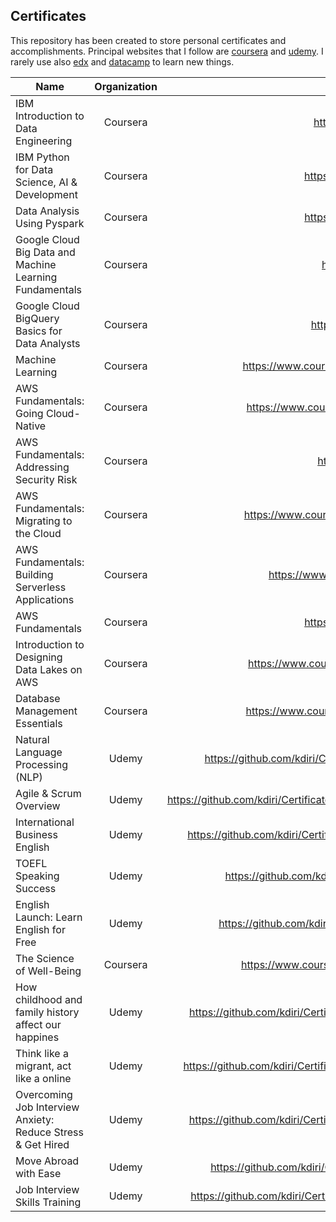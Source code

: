 ## Certificates

This repository has been created to store personal certificates and accomplishments. 
Principal websites that I follow are [coursera](https://www.coursera.org/) and [udemy](https://www.udemy.com/). 
I rarely use also [edx](https://www.edx.org/) and [datacamp](https://www.datacamp.com/) to learn new things.  

| Name                                                        | Organization |                                                          URL |
| ----------------------------------------------------------- | :----------: | -----------------------------------------------------------: |
| IBM Introduction to Data Engineering                        |   Coursera   | https://coursera.org/share/d8097df715f01bd060fff339de36e156 |
| IBM Python for Data Science, AI & Development               |   Coursera   | https://coursera.org/share/07adfab507ca2354965c104235c05076 |
| Data Analysis Using Pyspark                                 |   Coursera   | https://coursera.org/share/0975d52e6387f6daeea09dc5059b9217 |
| Google Cloud Big Data and Machine Learning Fundamentals     |   Coursera   | https://coursera.org/share/9242857af53ab77e35bfcf1ff5caff74 |
| Google Cloud BigQuery Basics for Data Analysts              |   Coursera   | https://coursera.org/share/eef4e78ee520dae9970e96f6f18eb983 |
| Machine Learning                                            |   Coursera   | https://www.coursera.org/account/accomplishments/certificate/YZ8T73J3DMPW |
| AWS Fundamentals: Going Cloud-Native                        |   Coursera   | https://www.coursera.org/account/accomplishments/certificate/8UTEYVQV4XCL |
| AWS Fundamentals: Addressing Security Risk                  |   Coursera   |  https://coursera.org/share/dc186dd8f0bd04a5c84ff5c5a7afd53f |
| AWS Fundamentals: Migrating to the Cloud                    |   Coursera   | https://www.coursera.org/account/accomplishments/certificate/KK5MAPAFYGPQ |
| AWS Fundamentals: Building Serverless Applications          |   Coursera   | https://www.coursera.org/account/accomplishments/verify/36U7HJH5BLB3 |
| AWS Fundamentals                                            |   Coursera   |  https://coursera.org/share/b703e3d915e6fc5559c6d33a228e2018 |
| Introduction to Designing Data Lakes on AWS                 |   Coursera   | https://www.coursera.org/account/accomplishments/certificate/9EBGT62HJX4Z |
| Database Management Essentials                              |   Coursera   | https://www.coursera.org/account/accomplishments/certificate/L78Y2AQH7T3N |
| Natural Language Processing (NLP)                           |    Udemy     | https://github.com/kdiri/Certificates/blob/master/Udemy/MachineLearning/UdemyNLP.pdf |
| Agile & Scrum Overview                                      |    Udemy     | https://github.com/kdiri/Certificates/blob/master/Udemy/AgileMethodology/UdemyAgileScrum.pdf |
| International Business English                              |    Udemy     | https://github.com/kdiri/Certificates/blob/master/Udemy/Language/UdemyBusineeEnglish.pdf |
| TOEFL Speaking Success                                      |    Udemy     | https://github.com/kdiri/Certificates/blob/master/Udemy/Language/UdemyEnglish.pdf |
| English Launch: Learn English for Free                      |    Udemy     | https://github.com/kdiri/Certificates/blob/master/Udemy/Language/UdemyEnglish2.pdf |
| The Science of Well-Being                                   |   Coursera   | https://www.coursera.org/account/accomplishments/certificate/EFWVEAHVBW68 |
| How childhood and family history affect our happines        |    Udemy     | https://github.com/kdiri/Certificates/blob/master/Udemy/DiverseThings/UdemyChildHood.pdf |
| Think like a migrant, act like a online                     |    Udemy     | https://github.com/kdiri/Certificates/blob/master/Udemy/DiverseThings/UdemyImmigration.pdf |
| Overcoming Job Interview Anxiety: Reduce Stress & Get Hired |    Udemy     | https://github.com/kdiri/Certificates/blob/master/Udemy/DiverseThings/UdemyInterview1.pdf |
| Move Abroad with Ease                                       |    Udemy     | https://github.com/kdiri/Certificates/blob/master/Udemy/DiverseThings/UdemyTravel.pdf |
| Job Interview Skills Training                               |    Udemy     | https://github.com/kdiri/Certificates/blob/master/Udemy/DiverseThings/udemyInterview2.pdf |
